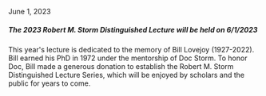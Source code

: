 

June 1, 2023   
##### The 2023 Robert M. Storm Distinguished Lecture will be held on 6/1/2023

This year's lecture is dedicated to the memory of Bill Lovejoy (1927-2022). Bill earned his PhD in 1972 under the mentorship of Doc Storm. To honor Doc, Bill made a generous donation to establish the Robert M. Storm Distinguished Lecture Series, which will be enjoyed by scholars and the public for years to come.
